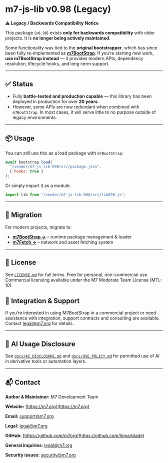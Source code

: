 # m7-js-lib v0.98 (Legacy)

⚠️ **Legacy / Backwards Compatibility Notice**

This package (`v0.98`) exists **only for backwards compatibility** with older projects.
It is **no longer being actively maintained**.

Some functionality was tied to the **original bootstrapper**, which has since been fully re-implemented as **[m7BootStrap](./vendor/m7Bootstrap/README.md)**.
If you’re starting new work, **use m7BootStrap instead** — it provides modern APIs, dependency resolution, lifecycle hooks, and long-term support.

---

## ✅ Status

* Fully **battle-tested and production capable** — this library has been deployed in production for over **20 years**.
* However, some APIs are now redundant when combined with `m7BootStrap`. In most cases, it will serve little to no purpose outside of legacy environments.

---

## 📦 Usage

You can still use this as a load package with `m7BootStrap`:

```js
await bootstrap.load(
  "/vendor/m7-js-lib-098/src/package.json",
  { hooks: true }
);
```

Or simply import it as a module:

```js
import lib from "/vendor/m7-js-lib-098/src/lib098.js";
```

---

## 🔗 Migration

For modern projects, migrate to:

* **[m7BootStrap →](https://github.com/linearblade/m7BootStrap)** – runtime package management & loader
* **[m7Fetch →](https://github.com/linearblade/m7Fetch)** – network and asset fetching system

---

## 📜 License

See [`LICENSE.md`](LICENSE.md) for full terms.
Free for personal, non-commercial use.
Commercial licensing available under the M7 Moderate Team License (MTL-10).

## 💼 **Integration & Support**

If you’re interested in using M7BootStrap in a commercial project or need assistance with integration,
support contracts and consulting are available. Contact [legal@m7.org](mailto:legal@m7.org) for details.

---

## 🤖 AI Usage Disclosure

See [`docs/AI_DISCLOSURE.md`](docs/AI_DISCLOSURE.md) and [`docs/USE_POLICY.md`](docs/USE_POLICY.md)
for permitted use of AI in derivative tools or automation layers.

---

## 📬 Contact

**Author & Maintainer:** M7 Development Team

**Website:** [https://m7.org](https://m7.org)

**Email:** [support@m7.org](mailto:support@m7.org)

**Legal:** [legal@m7.org](mailto:legal@m7.org)

**GitHub:** [https://github.com/m7org](https://github.com/linearblade)

**General inquiries:** [legal@m7.org](mailto:legal@m7.org)

**Security issues:**  [security@m7.org](mailto:security@m7.org)
